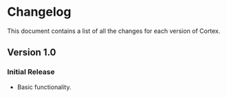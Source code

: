 # Changelog

This document contains a list of all the changes for each version of Cortex.


## Version 1.0 

### Initial Release

- Basic functionality.
